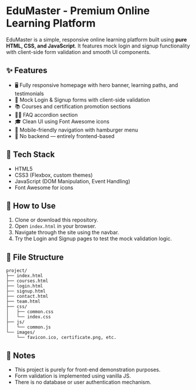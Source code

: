 # EduMaster - Premium Online Learning Platform

EduMaster is a simple, responsive online learning platform built using **pure HTML, CSS, and JavaScript**. It features mock login and signup functionality with client-side form validation and smooth UI components.

## ✨ Features

- 🖥️ Fully responsive homepage with hero banner, learning paths, and testimonials
- 🔐 Mock Login & Signup forms with client-side validation
- 📚 Courses and certification promotion sections
- 🙋‍♂️ FAQ accordion section
- 🎓 Clean UI using Font Awesome icons
- 📱 Mobile-friendly navigation with hamburger menu
- 📄 No backend — entirely frontend-based

## 🔧 Tech Stack

- HTML5
- CSS3 (Flexbox, custom themes)
- JavaScript (DOM Manipulation, Event Handling)
- Font Awesome for icons

## 🚀 How to Use

1. Clone or download this repository.
2. Open `index.html` in your browser.
3. Navigate through the site using the navbar.
4. Try the Login and Signup pages to test the mock validation logic.

## 📁 File Structure

```
project/
├── index.html
├── courses.html
├── login.html
├── signup.html
├── contact.html
├── team.html
├── css/
│   ├── common.css
│   └── index.css
├── js/
│   └── common.js
└── images/
    └── favicon.ico, certificate.png, etc.
```

## 📝 Notes

- This project is purely for front-end demonstration purposes.
- Form validation is implemented using vanilla JS.
- There is no database or user authentication mechanism.
